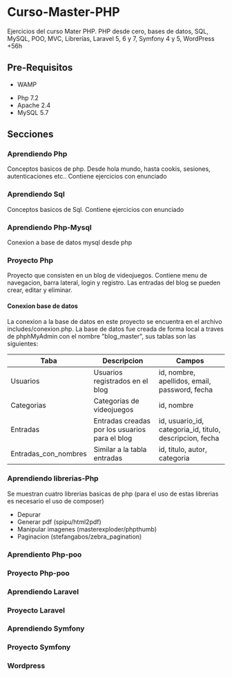 # Curso-Master-PHP
Ejercicios del curso Mater PHP. 
PHP desde cero, bases de datos, SQL, MySQL, POO, MVC, Librerías, Laravel 5, 6 y 7, Symfony 4 y 5, WordPress +56h

## Pre-Requisitos 

* WAMP
- Php 7.2
- Apache 2.4
- MySQL 5.7

## Secciones 

### Aprendiendo Php
Conceptos basicos de php. Desde hola mundo, hasta cookis, sesiones, autenticaciones etc.. Contiene ejercicios con enunciado

### Aprendiendo Sql
Conceptos basicos de Sql. Contiene ejercicios con enunciado

### Aprendiendo Php-Mysql
Conexion a base de datos mysql desde php

### Proyecto Php
Proyecto que consisten en un blog de videojuegos. Contiene menu de navegacion, barra lateral, login y registro. Las entradas del blog se pueden crear, editar y eliminar.

#### Conexion base de datos
La conexion a la base de datos en este proyecto se encuentra en el archivo includes/conexion.php. La base de datos fue creada de forma local a traves de phphMyAdmin con el nombre "blog_master", sus tablas son las siguientes:

| Taba | Descripcion | Campos |
| ------------- | ------------- |------------- |
| Usuarios  | Usuarios registrados en el blog  | id, nombre, apellidos, email, password, fecha   |
| Categorias  | Categorias de videojuegos  | id, nombre  |
| Entradas  | Entradas creadas por los usuarios para el blog  | id, usuario_id, categoria_id, titulo, descripcion, fecha  |
| Entradas_con_nombres  | Similar a la tabla entradas | id, titulo, autor, categoria  |

### Aprendiendo librerias-Php
Se muestran cuatro librerias basicas de php (para el uso de estas librerias es necesario el uso de composer)

* Depurar
* Generar pdf (spipu/html2pdf)
* Manipular imagenes (masterexploder/phpthumb)
* Paginacion (stefangabos/zebra_pagination)

### Aprendiento Php-poo
### Proyecto Php-poo
### Aprendiendo Laravel
### Proyecto Laravel
### Aprendiendo Symfony
### Proyecto Symfony
### Wordpress

